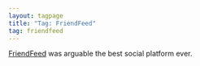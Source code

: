 ```yaml
---
layout: tagpage
title: "Tag: FriendFeed"
tag: friendfeed
---
```


[FriendFeed](https://en.wikipedia.org/wiki/FriendFeed) was arguable the best social platform ever.
